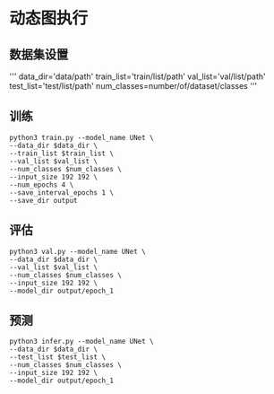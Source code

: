 # 动态图执行

## 数据集设置
'''
data_dir='data/path'
train_list='train/list/path'
val_list='val/list/path'
test_list='test/list/path'
num_classes=number/of/dataset/classes
'''

## 训练
```
python3 train.py --model_name UNet \
--data_dir $data_dir \
--train_list $train_list \
--val_list $val_list \
--num_classes $num_classes \
--input_size 192 192 \
--num_epochs 4 \
--save_interval_epochs 1 \
--save_dir output
```

## 评估
```
python3 val.py --model_name UNet \
--data_dir $data_dir \
--val_list $val_list \
--num_classes $num_classes \
--input_size 192 192 \
--model_dir output/epoch_1
```

## 预测
```
python3 infer.py --model_name UNet \
--data_dir $data_dir \
--test_list $test_list \
--num_classes $num_classes \
--input_size 192 192 \
--model_dir output/epoch_1
```
